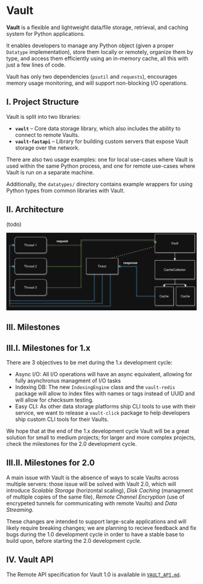 # Vault

**Vault** is a flexible and lightweight data/file storage, retrieval, and caching system for Python applications.  

It enables developers to manage any Python object (given a proper `Datatype` implementation), store them locally or remotely, organize them by type, and access them efficiently using an in-memory cache, all this with just a few lines of code.  

Vault has only two dependencies (`psutil` and `requests`), encourages memory usage monitoring, and will support non-blocking I/O operations.

## I. Project Structure

Vault is split into two libraries:

- **`vault`** – Core data storage library, which also includes the ability to connect to remote Vaults.
- **`vault-fastapi`** – Library for building custom servers that expose Vault storage over the network.

There are also two usage examples: one for local use-cases where Vault is used within the same Python process, and one for remote use-cases where Vault is run on a separate machine.  

Additionally, the `datatypes/` directory contains example wrappers for using Python types from common libraries with Vault.


## II. Architecture

(todo)

![Diagram for showing the core in-memory cache for accessing data](https://github.com/djtech-dev/vault/blob/fe1bf1beffe63cf73cb1e049c6383c0a762f2aa8/.readme_assets/system_architecture_1.png)

## III. Milestones

## III.I. Milestones for 1.x

There are 3 objectives to be met during the 1.x development cycle:  

- Async I/O: All I/O operations will have an async equivalent, allowing for fully asynchronus managment of I/O tasks
- Indexing DB: The new `IndexingEngine` class and the `vault-redis` package will allow to index files with names or tags instead of UUID and will allow for checksum testing.
- Easy CLI: As other data storage platforms ship CLI tools to use with their service, we want to release a `vault-click` package to help developers ship custom CLI tools for their Vaults.

We hope that at the end of the 1.x development cycle Vault will be a great solution for small to medium projects; for larger and more complex projects, check the milestones for the 2.0 development cycle.

## III.II. Milestones for 2.0

A main issue with Vault is the absence of ways to scale Vaults across multiple servers: those issue will be solved with Vault 2.0, which will introduce *Scalable Storage* (horizontal scaling), *Disk Caching* (managment of multiple copies of the same file), *Remote Channel Encryption* (use of encrypeted tunnels for communicating with remote Vaults) and *Data Streaming*.

These changes are intended to support large-scale applications and will likely require breaking changes; we are planning to recieve feedback and fix bugs during the 1.0 development cycle in order to have a stable base to build upon, before starting the 2.0 development cycle.

## IV. Vault API

The Remote API specification for Vault 1.0 is available in [`VAULT_API.md`](./VAULT_API.md).
